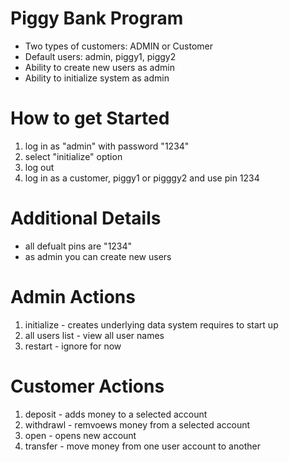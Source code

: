 # Piggy Bank Program
- Two types of customers: ADMIN or Customer
- Default users: admin, piggy1, piggy2
- Ability to create new users as admin
- Ability to initialize system as admin

# How to get Started
1. log in as "admin" with password "1234"
2. select "initialize" option
3. log out
4. log in as a customer, piggy1 or pigggy2 and use pin 1234

# Additional Details
- all defualt pins are "1234"
- as admin you can create new users

# Admin Actions
1. initialize - creates underlying data system requires to start up
2. all users list - view all user names
3. restart - ignore for now

# Customer Actions
1. deposit - adds money to a selected account
2. withdrawl - remvoews money from a selected account
3. open - opens new account
4. transfer - move money from one user account to another
